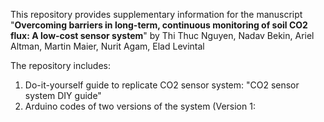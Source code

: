 This repository provides supplementary information for the manuscript "**Overcoming barriers in long-term, continuous monitoring of soil CO2 flux: A low-cost sensor system**"
by Thi Thuc Nguyen, Nadav Bekin, Ariel Altman, Martin Maier, Nurit Agam, Elad Levintal

The repository includes:
1. Do-it-yourself guide to replicate CO2 sensor system: "CO2 sensor system DIY guide"
2.  Arduino codes of two versions of the system (Version 1: 
